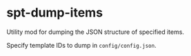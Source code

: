 # spt-dump-items

Utility mod for dumping the JSON structure of specified items.

Specify template IDs to dump in `config/config.json`.
